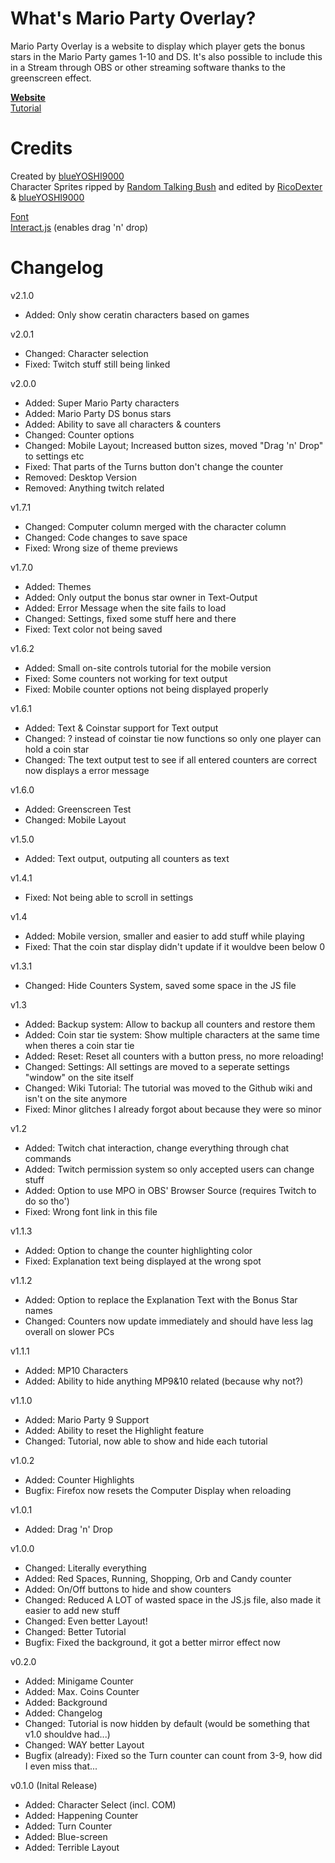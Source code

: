 # What's Mario Party Overlay?
Mario Party Overlay is a website to display which player gets the bonus stars in the Mario Party games 1-10 and DS. It's also possible to include this in a Stream through OBS or other streaming software thanks to the greenscreen effect.  

**[Website](https://blueyoshi9000.github.io/MarioPartyOverlay/)**   
[Tutorial](https://github.com/blueYOSHI9000/MarioPartyOverlay/wiki)

# Credits
Created by [blueYOSHI9000](https://www.twitter.com/blueyoshi9000)  
Character Sprites ripped by [Random Talking Bush](https://twitter.com/RandomTBush) and edited by [RicoDexter](https://twitter.com/Der_RicoDexter) & [blueYOSHI9000](https://www.twitter.com/blueyoshi9000)

[Font](https://www.freepremiumfonts.com/free-font/new-super-mario-font-mario-party-9.aspx)  
[Interact.js](http://interactjs.io/) (enables drag 'n' drop)  

# Changelog

v2.1.0
- Added: Only show ceratin characters based on games

v2.0.1
- Changed: Character selection
- Fixed: Twitch stuff still being linked

v2.0.0
- Added: Super Mario Party characters
- Added: Mario Party DS bonus stars
- Added: Ability to save all characters & counters
- Changed: Counter options
- Changed: Mobile Layout; Increased button sizes, moved "Drag 'n' Drop" to settings etc
- Fixed: That parts of the Turns button don't change the counter
- Removed: Desktop Version
- Removed: Anything twitch related

v1.7.1
- Changed: Computer column merged with the character column
- Changed: Code changes to save space
- Fixed: Wrong size of theme previews

v1.7.0
- Added: Themes
- Added: Only output the bonus star owner in Text-Output
- Added: Error Message when the site fails to load
- Changed: Settings, fixed some stuff here and there
- Fixed: Text color not being saved

v1.6.2
- Added: Small on-site controls tutorial for the mobile version
- Fixed: Some counters not working for text output
- Fixed: Mobile counter options not being displayed properly

v1.6.1
- Added: Text & Coinstar support for Text output
- Changed: ? instead of coinstar tie now functions so only one player can hold a coin star
- Changed: The text output test to see if all entered counters are correct now displays a error message

v1.6.0
- Added: Greenscreen Test
- Changed: Mobile Layout

v1.5.0
- Added: Text output, outputing all counters as text

v1.4.1
- Fixed: Not being able to scroll in settings

v1.4
- Added: Mobile version, smaller and easier to add stuff while playing
- Fixed: That the coin star display didn't update if it wouldve been below 0

v1.3.1
- Changed: Hide Counters System, saved some space in the JS file

v1.3
- Added: Backup system: Allow to backup all counters and restore them
- Added: Coin star tie system: Show multiple characters at the same time when theres a coin star tie
- Added: Reset: Reset all counters with a button press, no more reloading!
- Changed: Settings: All settings are moved to a seperate settings "window" on the site itself
- Changed: Wiki Tutorial: The tutorial was moved to the Github wiki and isn't on the site anymore
- Fixed: Minor glitches I already forgot about because they were so minor

v1.2
- Added: Twitch chat interaction, change everything through chat commands
- Added: Twitch permission system so only accepted users can change stuff
- Added: Option to use MPO in OBS' Browser Source (requires Twitch to do so tho')
- Fixed: Wrong font link in this file

v1.1.3
- Added: Option to change the counter highlighting color
- Fixed: Explanation text being displayed at the wrong spot

v1.1.2
- Added: Option to replace the Explanation Text with the Bonus Star names
- Changed: Counters now update immediately and should have less lag overall on slower PCs

v1.1.1 
- Added: MP10 Characters
- Added: Ability to hide anything MP9&10 related (because why not?)

v1.1.0
- Added: Mario Party 9 Support
- Added: Ability to reset the Highlight feature
- Changed: Tutorial, now able to show and hide each tutorial

v1.0.2  
- Added: Counter Highlights
- Bugfix: Firefox now resets the Computer Display when reloading

v1.0.1  
- Added: Drag 'n' Drop

v1.0.0  
- Changed: Literally everything
- Added: Red Spaces, Running, Shopping, Orb and Candy counter
- Added: On/Off buttons to hide and show counters
- Changed: Reduced A LOT of wasted space in the JS.js file, also made it easier to add new stuff
- Changed: Even better Layout!
- Changed: Better Tutorial
- Bugfix: Fixed the background, it got a better mirror effect now

v0.2.0  
- Added: Minigame Counter
- Added: Max. Coins Counter
- Added: Background
- Added: Changelog
- Changed: Tutorial is now hidden by default (would be something that v1.0 shouldve had...)
- Changed: WAY better Layout
- Bugfix (already): Fixed so the Turn counter can count from 3-9, how did I even miss that...


v0.1.0 (Inital Release)  
- Added: Character Select (incl. COM)
- Added: Happening Counter
- Added: Turn Counter
- Added: Blue-screen
- Added: Terrible Layout
